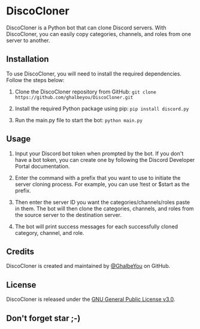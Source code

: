 # DiscoCloner

DiscoCloner is a Python bot that can clone Discord servers. With DiscoCloner, you can easily copy categories, channels, and roles from one server to another.

## Installation

To use DiscoCloner, you will need to install the required dependencies. Follow the steps below:

1. Clone the DiscoCloner repository from GitHub:
   ```git clone https://github.com/ghalbeyou/DiscoCloner.git```

2. Install the required Python package using pip:
   ```pip install discord.py```

3. Run the main.py file to start the bot:
   ```python main.py```

## Usage

1. Input your Discord bot token when prompted by the bot. If you don't have a bot token, you can create one by following the Discord Developer Portal documentation.

2. Enter the command with a prefix that you want to use to initiate the server cloning process. For example, you can use !test or $start as the prefix.

3. Then enter the server ID you want the categories/channels/roles paste in them. The bot will then clone the categories, channels, and roles from the source server to the destination server.

4. The bot will print success messages for each successfully cloned category, channel, and role.

## Credits

DiscoCloner is created and maintained by [@GhalbeYou](https://github.com/ghalbeyou) on GitHub.

## License

DiscoCloner is released under the [GNU General Public License v3.0](https://github.com/ghalbeyou/DiscoCloner/blob/main/LICENSE).

## Don't forget star ;-)